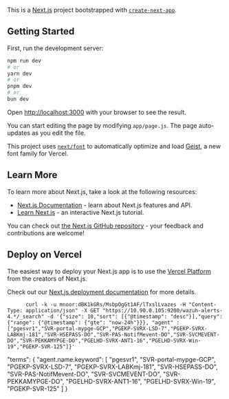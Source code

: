 This is a [Next.js](https://nextjs.org) project bootstrapped with [`create-next-app`](https://github.com/vercel/next.js/tree/canary/packages/create-next-app).

## Getting Started

First, run the development server:

```bash
npm run dev
# or
yarn dev
# or
pnpm dev
# or
bun dev
```

Open [http://localhost:3000](http://localhost:3000) with your browser to see the result.

You can start editing the page by modifying `app/page.js`. The page auto-updates as you edit the file.

This project uses [`next/font`](https://nextjs.org/docs/app/building-your-application/optimizing/fonts) to automatically optimize and load [Geist](https://vercel.com/font), a new font family for Vercel.

## Learn More

To learn more about Next.js, take a look at the following resources:

- [Next.js Documentation](https://nextjs.org/docs) - learn about Next.js features and API.
- [Learn Next.js](https://nextjs.org/learn) - an interactive Next.js tutorial.

You can check out [the Next.js GitHub repository](https://github.com/vercel/next.js) - your feedback and contributions are welcome!

## Deploy on Vercel

The easiest way to deploy your Next.js app is to use the [Vercel Platform](https://vercel.com/new?utm_medium=default-template&filter=next.js&utm_source=create-next-app&utm_campaign=create-next-app-readme) from the creators of Next.js.

Check out our [Next.js deployment documentation](https://nextjs.org/docs/app/building-your-application/deploying) for more details.

          curl -k -u mnoor:dBK1kGRs/MsbpOgGt1AF/lTxslLvazes -H "Content-Type: application/json" -X GET "https://10.90.0.105:9200/wazuh-alerts-4.*/_search" -d '{"size": 10,"sort": [{"@timestamp": "desc"}],"query": {"range": {"@timestamp": {"gte": "now-24h"}}}, "agent" : ["pgesvr1","SVR-portal-mypge-GCP","PGEKP-SVRX-LSD-7","PGEKP-SVRX-LABKmj-181","SVR-HSEPASS-DO","SVR-PAS-NotifMevent-DO","SVR-SVCMEVENT-DO","SVR-PEKKAMYPGE-DO","PGELHD-SVRX-ANT1-16","PGELHD-SVRX-Win-19","PGEKP-SVR-125"]}'

"terms": {
"agent.name.keyword": [
"pgesvr1",
"SVR-portal-mypge-GCP",
"PGEKP-SVRX-LSD-7",
"PGEKP-SVRX-LABKmj-181",
"SVR-HSEPASS-DO",
"SVR-PAS-NotifMevent-DO",
"SVR-SVCMEVENT-DO",
"SVR-PEKKAMYPGE-DO",
"PGELHD-SVRX-ANT1-16",
"PGELHD-SVRX-Win-19",
"PGEKP-SVR-125"
]
}
